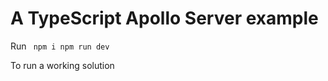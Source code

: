# A TypeScript Apollo Server example

Run 
<code>
npm i
npm run dev
</code>

To run a working solution